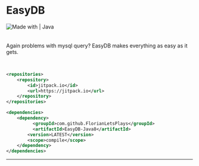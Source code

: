 # EasyDB
![Made with | Java](https://cdn.discordapp.com/attachments/983058255821537351/983315894962913280/unknown.png)<br><br><br>
Again problems with mysql query? EasyDB makes everything as easy as it gets.<br><br>

```xml

<repositories>
    <repository>
        <id>jitpack.io</id>
        <url>https://jitpack.io</url>
    </repository>
</repositories>

<dependencies>
    <dependency>
	      <groupId>com.github.FlorianLetsPlays</groupId>
	      <artifactId>EasyDB-Java8</artifactId>
        <version>LATEST</version>
        <scope>compile</scope>
    </dependency>
</dependencies>
```


<hr>



